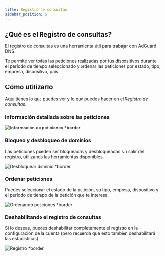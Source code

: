 ```yaml
---
title: Registro de consultas
sidebar_position: 5
---
```


## ¿Qué es el Registro de consultas?

El registro de consultas es una herramienta útil para trabajar con AdGuard DNS.

Te permite ver todas las peticiones realizadas por tus dispositivos durante el período de tiempo seleccionado y ordenar las peticiones por estado, tipo, empresa, dispositivo, país.

## Cómo utilizarlo

Aquí tienes lo que puedes ver y lo que puedes hacer en el _Registro de consultas_.

### Información detallada sobre las peticiones

![Información de peticiones \*border](https://cdn.adtidy.org/content/kb/dns/private/new_dns/statistics/detailed_info.png)

### Bloqueo y desbloqueo de dominios

Las peticiones pueden ser bloqueadas y desbloqueadas sin salir del registro, utilizando las herramientas disponibles.

![Desbloquear dominio \*border](https://cdn.adtidy.org/content/kb/dns/private/new_dns/statistics/unblock_domain.png)

### Ordenar peticiones

Puedes seleccionar el estado de la petición, su tipo, empresa, dispositivo y el período de tiempo de la petición que te interesa.

![Ordenando peticiones \*border](https://cdn.adtidy.org/content/kb/dns/private/new_dns/statistics/query_sorted.png)

### Deshabilitando el registro de consultas

Si lo deseas, puedes deshabilitar completamente el registro en la configuración de la cuenta (pero recuerda que esto también deshabilitará las estadísticas).

![Registro \*border](https://cdn.adtidy.org/content/kb/dns/private/new_dns/statistics/logging.png)

